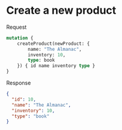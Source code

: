 # Create a new product

Request

```graphql
mutation {
    createProduct(newProduct: {
        name: "The Almanac",
        inventory: 10,
        type: book
    }) { id name inventory type }
}
```

Response

```json
{
  "id": 10,
  "name": "The Almanac",
  "inventory": 10,
  "type": "book"
}
```
